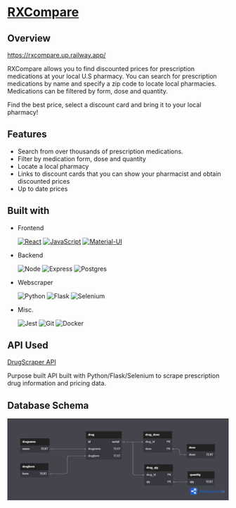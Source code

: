# **[RXCompare][App-Link]**

## **Overview**

https://rxcompare.up.railway.app/

RXCompare allows you to find discounted prices for prescription medications at your local U.S pharmacy. You can search for prescription medications by name and specify a zip code to locate local pharmacies. Medications can be filtered by form, dose and quantity. 

Find the best price, select a discount card and bring it to your local pharmacy!
<br>


## **Features**
- Search from over thousands of prescription medications.
- Filter by medication form, dose and quantity
- Locate a local pharmacy
- Links to discount cards that you can show your pharmacist and obtain discounted prices
- Up to date prices

## **Built with**
* Frontend  
  
  [![React][React.js]][React-url] [![JavaScript]][Javascript-url] [![Material-UI][MUI]][MUI-url] 
* Backend  
  
  ![Node](https://img.shields.io/badge/Node.js-43853D?style=for-the-badge&logo=node.js&logoColor=white)
  ![Express](https://img.shields.io/badge/Express.js-404D59?style=for-the-badge)
  ![Postgres](https://img.shields.io/badge/postgres-%23316192.svg?style=for-the-badge&logo=postgresql&logoColor=white)

* Webscraper

  ![Python](https://img.shields.io/badge/python-3670A0?style=for-the-badge&logo=python&logoColor=ffdd54)
  ![Flask](https://img.shields.io/badge/flask-%23000.svg?style=for-the-badge&logo=flask&logoColor=white)
  ![Selenium](https://img.shields.io/badge/-selenium-%43B02A?style=for-the-badge&logo=selenium&logoColor=white)

* Misc. 
  
  ![Jest](https://img.shields.io/badge/-jest-%23C21325?style=for-the-badge&logo=jest&logoColor=white)
  ![Git](https://img.shields.io/badge/git-%23F05033.svg?style=for-the-badge&logo=git&logoColor=white)
  ![Docker](https://img.shields.io/badge/docker-%230db7ed.svg?style=for-the-badge&logo=docker&logoColor=white)
    
## **API Used**

[DrugScraper API](https://github.com/henrywl618/DrugScraperAPI)

Purpose built API built with Python/Flask/Selenium to scrape prescription drug information and pricing data.

## **Database Schema**

![database_schema](./db_schema.png)

<!-- MARKDOWN LINKS & IMAGES -->
<!-- https://www.markdownguide.org/basic-syntax/#reference-style-links -->
[App-Link]: https://https://rxcompare.up.railway.app/
[React.js]: https://img.shields.io/badge/React-20232A?style=for-the-badge&logo=react&logoColor=61DAFB
[React-url]: https://reactjs.org/
[Mui]: https://img.shields.io/badge/Material--UI-0081CB?style=for-the-badge&logo=material-ui&logoColor=white
[MUI-url]: https://getbootstrap.com
[JavaScript]:https://img.shields.io/badge/javascript-%23323330.svg?style=for-the-badge&logo=javascript&logoColor=%23F7DF1E
[JavaScript-url]:https://developer.mozilla.org/en-US/docs/Web/JavaScript

